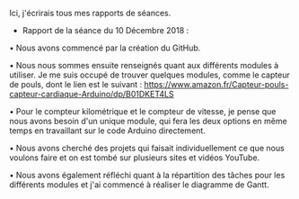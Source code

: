 Ici, j'écrirais tous mes rapports de séances.
    
- Rapport de la séance du 10 Décembre 2018 :

• Nous avons commencé par la création du GitHub.

• Nous nous sommes ensuite renseignés quant aux différents modules à utiliser. Je me suis occupé de trouver quelques modules, comme le capteur de pouls, dont le lien est le suivant : https://www.amazon.fr/Capteur-pouls-capteur-cardiaque-Arduino/dp/B01DKET4LS

• Pour le compteur kilométrique et le compteur de vitesse, je pense que nous avons besoin d'un unique module, qui fera les deux options en même temps en travaillant sur le code Arduino directement.

• Nous avons cherché des projets qui faisait individuellement ce que nous voulons faire et on est tombé sur plusieurs sites et vidéos YouTube.

• Nous avons également réfléchi quant à la répartition des tâches pour les différents modules et j'ai commencé à réaliser le diagramme de Gantt.

